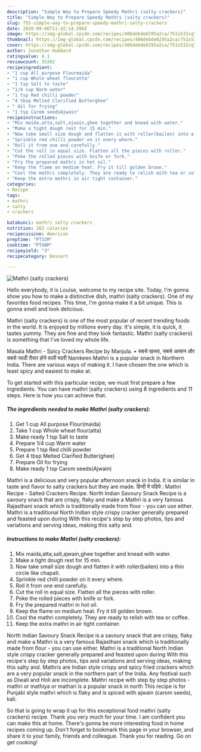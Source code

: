 ```yaml
---
description: "Simple Way to Prepare Speedy Mathri (salty crackers)"
title: "Simple Way to Prepare Speedy Mathri (salty crackers)"
slug: 755-simple-way-to-prepare-speedy-mathri-salty-crackers
date: 2020-09-06T11:42:14.596Z
image: https://img-global.cpcdn.com/recipes/486debde6295a2ca/751x532cq70/mathri-salty-crackers-recipe-main-photo.jpg
thumbnail: https://img-global.cpcdn.com/recipes/486debde6295a2ca/751x532cq70/mathri-salty-crackers-recipe-main-photo.jpg
cover: https://img-global.cpcdn.com/recipes/486debde6295a2ca/751x532cq70/mathri-salty-crackers-recipe-main-photo.jpg
author: Jonathan Hubbard
ratingvalue: 4.1
reviewcount: 35202
recipeingredient:
- "1 cup All purpose Flourmaida"
- "1 cup Whole wheat flouratta"
- "1 tsp Salt to taste"
- "1/4 cup Warm water"
- "1 tsp Red chilli powder"
- "4 tbsp Melted Clarified Butterghee"
- " Oil for frying"
- "1 tsp Carom seedsAjwain"
recipeinstructions:
- "Mix maida,atta,salt,ajwain,ghee together and knead with water."
- "Make a tight dough rest for 15 min."
- "Now take small size dough and flatten it with roller(bailen) into a thin circle like chapati."
- "Sprinkle red chilli powder on it every where."
- "Roll it from one end carefully."
- "Cut the roll in equal size. Flatten all the pieces with roller."
- "Poke the rolled pieces with knife or fork."
- "Fry the prepared mathri in hot oil."
- "Keep the flame on medium heat. Fry it till golden brown."
- "Cool the mathri completely. They are ready to relish with tea or coffee."
- "Keep the extra mathri in air tight container."
categories:
- Recipe
tags:
- mathri
- salty
- crackers

katakunci: mathri salty crackers 
nutrition: 262 calories
recipecuisine: American
preptime: "PT32M"
cooktime: "PT48M"
recipeyield: "3"
recipecategory: Dessert

---
```



![Mathri (salty crackers)](https://img-global.cpcdn.com/recipes/486debde6295a2ca/751x532cq70/mathri-salty-crackers-recipe-main-photo.jpg)

Hello everybody, it is Louise, welcome to my recipe site. Today, I'm gonna show you how to make a distinctive dish, mathri (salty crackers). One of my favorites food recipes. This time, I'm gonna make it a bit unique. This is gonna smell and look delicious.

Mathri (salty crackers) is one of the most popular of recent trending foods in the world. It is enjoyed by millions every day. It's simple, it is quick, it tastes yummy. They are fine and they look fantastic. Mathri (salty crackers) is something that I've loved my whole life.

Masala Mathri - Spicy Crackers Recipe by Manjula. • सबसे खस्ता, सबसे आसान और सबसे जल्दी तैयार होने वाली मठरी Namkeen Mathri is a popular snack in Northern India. There are various ways of making it. I have chosen the one which is least spicy and easiest to make at.


To get started with this particular recipe, we must first prepare a few ingredients. You can have mathri (salty crackers) using 8 ingredients and 11 steps. Here is how you can achieve that.

<!--inarticleads1-->

##### The ingredients needed to make Mathri (salty crackers):

1. Get 1 cup All purpose Flour(maida)
1. Take 1 cup Whole wheat flour(atta)
1. Make ready 1 tsp Salt to taste
1. Prepare 1/4 cup Warm water
1. Prepare 1 tsp Red chilli powder
1. Get 4 tbsp Melted Clarified Butter(ghee)
1. Prepare  Oil for frying
1. Make ready 1 tsp Carom seeds(Ajwain)


Mathri is a delicious and very popular afternoon snack in India. It is similar in taste and flavor to salty crackers but they are made. हिन्दी में पढिये : Mathri Recipe - Salted Crackers Recipe. North Indian Savoury Snack Recipe is a savoury snack that are crispy, flaky and make a Mathri is a very famous Rajasthani snack which is traditionally made from flour - you can use either. Mathri is a traditional North Indian style crispy cracker generally prepared and feasted upon during With this recipe&#39;s step by step photos, tips and variations and serving ideas, making this salty and. 

<!--inarticleads2-->

##### Instructions to make Mathri (salty crackers):

1. Mix maida,atta,salt,ajwain,ghee together and knead with water.
1. Make a tight dough rest for 15 min.
1. Now take small size dough and flatten it with roller(bailen) into a thin circle like chapati.
1. Sprinkle red chilli powder on it every where.
1. Roll it from one end carefully.
1. Cut the roll in equal size. Flatten all the pieces with roller.
1. Poke the rolled pieces with knife or fork.
1. Fry the prepared mathri in hot oil.
1. Keep the flame on medium heat. Fry it till golden brown.
1. Cool the mathri completely. They are ready to relish with tea or coffee.
1. Keep the extra mathri in air tight container.


North Indian Savoury Snack Recipe is a savoury snack that are crispy, flaky and make a Mathri is a very famous Rajasthani snack which is traditionally made from flour - you can use either. Mathri is a traditional North Indian style crispy cracker generally prepared and feasted upon during With this recipe&#39;s step by step photos, tips and variations and serving ideas, making this salty and. Mathris are Indian style crispy and spicy fried crackers which are a very popular snack in the northern part of the India. Any festival such as Diwali and Holi are incomplete. Mathri recipe with step by step photos - mathri or mathiya or mathari is a popular snack in north This recipe is for Punjabi style mathri which is flaky and is spiced with ajwain (carom seeds), kali. 

So that is going to wrap it up for this exceptional food mathri (salty crackers) recipe. Thank you very much for your time. I am confident you can make this at home. There's gonna be more interesting food in home recipes coming up. Don't forget to bookmark this page in your browser, and share it to your family, friends and colleague. Thank you for reading. Go on get cooking!
